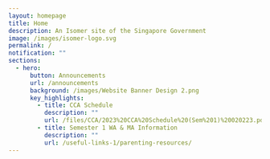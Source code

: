 ```yaml
---
layout: homepage
title: Home
description: An Isomer site of the Singapore Government
image: /images/isomer-logo.svg
permalink: /
notification: ""
sections:
  - hero:
      button: Announcements
      url: /announcements
      background: /images/Website Banner Design 2.png
      key_highlights:
        - title: CCA Schedule
          description: ""
          url: /files/CCA/2023%20CCA%20Schedule%20(Sem%201)%20020223.pdf
        - title: Semester 1 WA & MA Information
          description: ""
          url: /useful-links-1/parenting-resources/
---
```


